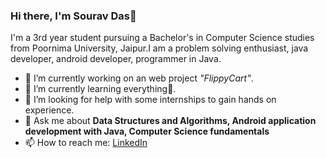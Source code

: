 ### Hi there, I'm Sourav Das👋

I'm a 3rd year student pursuing a Bachelor's in Computer Science studies from Poornima University, Jaipur.I am a problem solving enthusiast, java developer, android developer, programmer in Java.




- 🔭 I’m currently working on an web project _"FlippyCart"_.
- 🌱 I’m currently learning everything🤣.
- 🤔 I’m looking for help with some internships to gain hands on experience.
- 💬 Ask me about **Data Structures and Algorithms, Android application development with Java, Computer Science fundamentals**
- 📫 How to reach me:  [LinkedIn](https://www.linkedin.com/in/sourav-das-654363188/) 


